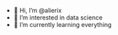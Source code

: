 - 👋 Hi, I’m @alierix
- 👀 I’m interested in data science
- 🌱 I’m currently learning everything 


<!---
alierix/alierix is a ✨ special ✨ repository because its `README.md` (this file) appears on your GitHub profile.
You can click the Preview link to take a look at your changes.
--->
